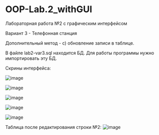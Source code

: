 # OOP-Lab.2_withGUI
Лабораторная работа №2 с графическим интерфейсом

Вариант 3 - Телефонная станция

Дополнительный метод - c)	обновление записи в таблице.

В файле lab2-var3.sql находится БД. Для работы программы нужно импортировать эту БД.

Скрины интерфейса:

![image](https://user-images.githubusercontent.com/80198822/114918891-4816ba80-9e30-11eb-9efa-508833211b63.png)

![image](https://user-images.githubusercontent.com/80198822/114918935-5664d680-9e30-11eb-97ca-feaff3db6612.png)

![image](https://user-images.githubusercontent.com/80198822/114919171-94fa9100-9e30-11eb-96ff-9199b138be94.png)

![image](https://user-images.githubusercontent.com/80198822/114918994-68df1000-9e30-11eb-8b13-725ec6b065f5.png)

![image](https://user-images.githubusercontent.com/80198822/114919029-71374b00-9e30-11eb-83be-05c5e76ddfa7.png)

Таблица после редактирования строки №2:
![image](https://user-images.githubusercontent.com/80198822/114979185-1551de00-9e93-11eb-8076-2f4b7c3cdfed.png)
